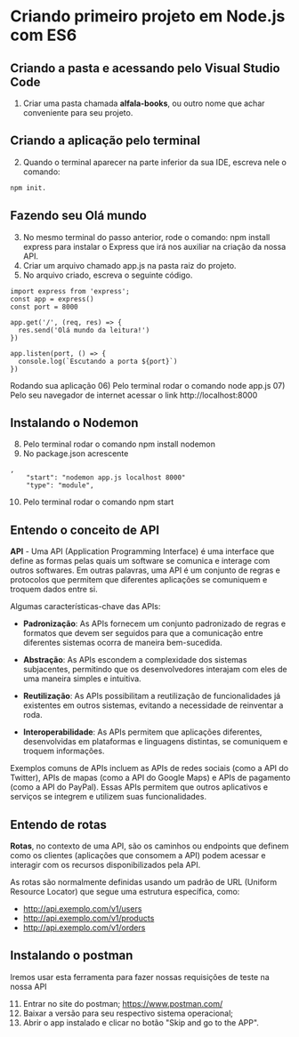 # Criando primeiro projeto em Node.js com ES6

## Criando a pasta e acessando pelo Visual Studio Code
01) Criar uma pasta chamada **alfala-books**, ou outro nome que achar conveniente para seu projeto.

## Criando a aplicação pelo terminal
02) Quando o terminal aparecer na parte inferior da sua IDE, escreva nele o comando: 
```bash
npm init.
```

## Fazendo seu Olá mundo
03) No mesmo terminal do passo anterior, rode o comando: 
npm install express para instalar o Express que irá nos auxiliar na criação da nossa API.
04) Criar um arquivo chamado app.js na pasta raiz do projeto.
05) No arquivo criado, escreva o seguinte código.
```
import express from 'express';
const app = express()
const port = 8000

app.get('/', (req, res) => {
  res.send('Olá mundo da leitura!')
})

app.listen(port, () => {
  console.log(`Escutando a porta ${port}`)
})
```
Rodando sua aplicação
06) Pelo terminal rodar o comando node app.js
07) Pelo seu navegador de internet acessar o link http://localhost:8000

## Instalando o Nodemon 

08) Pelo terminal rodar o comando npm install nodemon 
09) No package.json acrescente 
```
, 
    "start": "nodemon app.js localhost 8000"
    "type": "module",
```
10) Pelo terminal rodar o comando npm start

## Entendo o conceito de API 

__API__ - Uma API (Application Programming Interface) é uma interface que define as formas pelas quais um software se comunica e interage com outros softwares. Em outras palavras, uma API é um conjunto de regras e protocolos que permitem que diferentes aplicações se comuniquem e troquem dados entre si.

Algumas características-chave das APIs:

- __Padronização__: As APIs fornecem um conjunto padronizado de regras e formatos que devem ser seguidos para que a comunicação entre diferentes sistemas ocorra de maneira bem-sucedida.

- __Abstração__: As APIs escondem a complexidade dos sistemas subjacentes, permitindo que os desenvolvedores interajam com eles de uma maneira simples e intuitiva.

- __Reutilização__: As APIs possibilitam a reutilização de funcionalidades já existentes em outros sistemas, evitando a necessidade de reinventar a roda.

- __Interoperabilidade__: As APIs permitem que aplicações diferentes, desenvolvidas em plataformas e linguagens distintas, se comuniquem e troquem informações.

Exemplos comuns de APIs incluem as APIs de redes sociais (como a API do Twitter), APIs de mapas (como a API do Google Maps) e APIs de pagamento (como a API do PayPal). Essas APIs permitem que outros aplicativos e serviços se integrem e utilizem suas funcionalidades.

## Entendo de rotas

**Rotas**, no contexto de uma API, são os caminhos ou endpoints que definem como os clientes (aplicações que consomem a API) podem acessar e interagir com os recursos disponibilizados pela API.

As rotas são normalmente definidas usando um padrão de URL (Uniform Resource Locator) que segue uma estrutura específica, como:

- http://api.exemplo.com/v1/users 
- http://api.exemplo.com/v1/products
- http://api.exemplo.com/v1/orders

##  Instalando o postman
Iremos usar esta ferramenta para fazer nossas requisições de teste na nossa API

11) Entrar no site do postman; https://www.postman.com/
12) Baixar a versão para seu respectivo sistema operacional;
13) Abrir o app instalado e clicar no botão "Skip and go to the APP".
